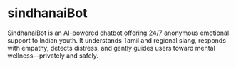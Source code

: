 # sindhanaiBot
SindhanaiBot is an AI-powered chatbot offering 24/7 anonymous emotional support to Indian youth. It understands Tamil and regional slang, responds with empathy, detects distress, and gently guides users toward mental wellness—privately and safely. 
